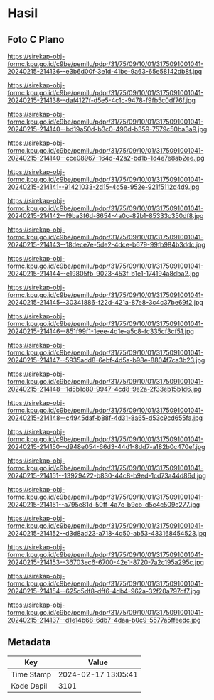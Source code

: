 # Hasil

## Foto C Plano

https://sirekap-obj-formc.kpu.go.id/c9be/pemilu/pdpr/31/75/09/10/01/3175091001041-20240215-214136--e3b6d00f-3e1d-41be-9a63-65e58142db8f.jpg

https://sirekap-obj-formc.kpu.go.id/c9be/pemilu/pdpr/31/75/09/10/01/3175091001041-20240215-214138--daf4127f-d5e5-4c1c-9478-f9fb5c0df76f.jpg

https://sirekap-obj-formc.kpu.go.id/c9be/pemilu/pdpr/31/75/09/10/01/3175091001041-20240215-214140--bd19a50d-b3c0-490d-b359-7579c50ba3a9.jpg

https://sirekap-obj-formc.kpu.go.id/c9be/pemilu/pdpr/31/75/09/10/01/3175091001041-20240215-214140--cce08967-164d-42a2-bd1b-1d4e7e8ab2ee.jpg

https://sirekap-obj-formc.kpu.go.id/c9be/pemilu/pdpr/31/75/09/10/01/3175091001041-20240215-214141--91421033-2d15-4d5e-952e-921f5112d4d9.jpg

https://sirekap-obj-formc.kpu.go.id/c9be/pemilu/pdpr/31/75/09/10/01/3175091001041-20240215-214142--f9ba3f6d-8654-4a0c-82b1-85333c350df8.jpg

https://sirekap-obj-formc.kpu.go.id/c9be/pemilu/pdpr/31/75/09/10/01/3175091001041-20240215-214143--18dece7e-5de2-4dce-b679-99fb984b3ddc.jpg

https://sirekap-obj-formc.kpu.go.id/c9be/pemilu/pdpr/31/75/09/10/01/3175091001041-20240215-214144--e19805fb-9023-453f-b1e1-174194a8dba2.jpg

https://sirekap-obj-formc.kpu.go.id/c9be/pemilu/pdpr/31/75/09/10/01/3175091001041-20240215-214145--30341886-f22d-421a-87e8-3c4c37be69f2.jpg

https://sirekap-obj-formc.kpu.go.id/c9be/pemilu/pdpr/31/75/09/10/01/3175091001041-20240215-214146--851f99f1-1eee-4d1e-a5c8-fc335cf3cf51.jpg

https://sirekap-obj-formc.kpu.go.id/c9be/pemilu/pdpr/31/75/09/10/01/3175091001041-20240215-214147--5935add8-6ebf-4d5a-b98e-8804f7ca3b23.jpg

https://sirekap-obj-formc.kpu.go.id/c9be/pemilu/pdpr/31/75/09/10/01/3175091001041-20240215-214148--1d5b1c80-9947-4cd8-9e2a-2f33eb15b1d6.jpg

https://sirekap-obj-formc.kpu.go.id/c9be/pemilu/pdpr/31/75/09/10/01/3175091001041-20240215-214148--c4945daf-b88f-4d31-8a65-d53c9cd655fa.jpg

https://sirekap-obj-formc.kpu.go.id/c9be/pemilu/pdpr/31/75/09/10/01/3175091001041-20240215-214150--d948e054-66d3-44d1-8dd7-a182b0c470ef.jpg

https://sirekap-obj-formc.kpu.go.id/c9be/pemilu/pdpr/31/75/09/10/01/3175091001041-20240215-214151--13929422-b830-44c8-b9ed-1cd73a44d86d.jpg

https://sirekap-obj-formc.kpu.go.id/c9be/pemilu/pdpr/31/75/09/10/01/3175091001041-20240215-214151--a795e81d-50ff-4a7c-b9cb-d5c4c509c277.jpg

https://sirekap-obj-formc.kpu.go.id/c9be/pemilu/pdpr/31/75/09/10/01/3175091001041-20240215-214152--d3d8ad23-a718-4d50-ab53-433168454523.jpg

https://sirekap-obj-formc.kpu.go.id/c9be/pemilu/pdpr/31/75/09/10/01/3175091001041-20240215-214153--36703ec6-6700-42e1-8720-7a2c195a295c.jpg

https://sirekap-obj-formc.kpu.go.id/c9be/pemilu/pdpr/31/75/09/10/01/3175091001041-20240215-214154--625d5df8-dff6-4db4-962a-32f20a797df7.jpg

https://sirekap-obj-formc.kpu.go.id/c9be/pemilu/pdpr/31/75/09/10/01/3175091001041-20240215-214137--d1e14b68-6db7-4daa-b0c9-5577a5ffeedc.jpg


## Metadata

| Key        | Value               |
| ---------- | ------------------- |
| Time Stamp | 2024-02-17 13:05:41 |
| Kode Dapil | 3101                |



